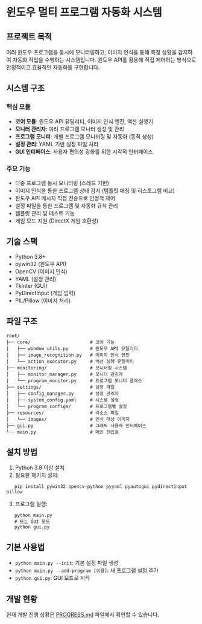 # 윈도우 멀티 프로그램 자동화 시스템

## 프로젝트 목적
여러 윈도우 프로그램을 동시에 모니터링하고, 이미지 인식을 통해 특정 상황을 감지하여 자동화 작업을 수행하는 시스템입니다. 윈도우 API를 활용해 직접 제어하는 방식으로 안정적이고 효율적인 자동화를 구현합니다.

## 시스템 구조

### 핵심 모듈
- **코어 모듈**: 윈도우 API 유틸리티, 이미지 인식 엔진, 액션 실행기
- **모니터 관리자**: 여러 프로그램 모니터 생성 및 관리
- **프로그램 모니터**: 개별 프로그램 모니터링 및 자동화 (동적 생성)
- **설정 관리**: YAML 기반 설정 파일 처리
- **GUI 인터페이스**: 사용자 편의성 강화를 위한 시각적 인터페이스

### 주요 기능
- 다중 프로그램 동시 모니터링 (스레드 기반)
- 이미지 인식을 통한 프로그램 상태 감지 (템플릿 매칭 및 히스토그램 비교)
- 윈도우 API 메시지 직접 전송으로 안정적 제어
- 설정 파일을 통한 프로그램 및 자동화 규칙 관리
- 템플릿 관리 및 테스트 기능
- 게임 모드 지원 (DirectX 게임 호환성)

## 기술 스택
- Python 3.8+
- pywin32 (윈도우 API)
- OpenCV (이미지 인식)
- YAML (설정 관리)
- Tkinter (GUI)
- PyDirectInput (게임 입력)
- PIL/Pillow (이미지 처리)

## 파일 구조
```
root/
├── core/                      # 코어 기능
│   ├── window_utils.py        # 윈도우 API 유틸리티
│   ├── image_recognition.py   # 이미지 인식 엔진
│   └── action_executor.py     # 액션 실행 유틸리티
├── monitoring/                # 모니터링 시스템
│   ├── monitor_manager.py     # 모니터 관리자
│   └── program_monitor.py     # 프로그램 모니터 클래스
├── settings/                  # 설정 파일
│   ├── config_manager.py      # 설정 관리자
│   ├── system_config.yaml     # 시스템 설정
│   └── program_configs/       # 프로그램별 설정
├── resources/                 # 리소스 파일
│   └── images/                # 인식 대상 이미지
├── gui.py                     # 그래픽 사용자 인터페이스
└── main.py                    # 메인 진입점
```

## 설치 방법
1. Python 3.8 이상 설치
2. 필요한 패키지 설치:
```
   pip install pywin32 opencv-python pyyaml pyautogui pydirectinput pillow
```
3. 프로그램 실행:
```
   python main.py
   # 또는 GUI 모드
   python gui.py
```

## 기본 사용법
- `python main.py --init`: 기본 설정 파일 생성
- `python main.py --add-program [이름]`: 새 프로그램 설정 추가
- `python gui.py`: GUI 모드로 시작

## 개발 현황
현재 개발 진행 상황은 [PROGRESS.md](PROGRESS.md) 파일에서 확인할 수 있습니다.